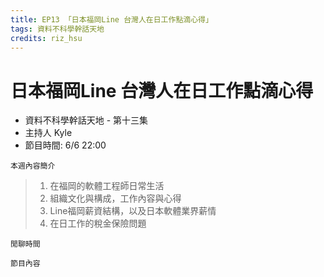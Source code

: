 ```yaml
---
title: EP13 「日本福岡Line 台灣人在日工作點滴心得」 
tags: 資料不科學幹話天地
credits: riz_hsu
---
```


# 日本福岡Line 台灣人在日工作點滴心得

* 資料不科學幹話天地 - 第十三集
* 主持人 Kyle
* 節目時間: 6/6 22:00

```本週內容簡介```
> 1. 在福岡的軟體工程師日常生活
> 2. 組織文化與構成，工作內容與心得
> 3. Line福岡薪資結構，以及日本軟體業界薪情
> 4. 在日工作的稅金保險問題

```閒聊時間```


```節目內容```

## 

## 

